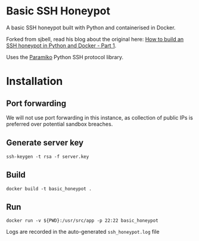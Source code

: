 # Basic SSH Honeypot
A basic SSH honeypot built with Python and containerised in Docker. 

Forked from sjbell, read his blog about the original here: [How to build an SSH honeypot in Python and Docker - Part 1](https://securehoney.net/blog/how-to-build-an-ssh-honeypot-in-python-and-docker-part-1.html).

Uses the [Paramiko](https://github.com/paramiko/paramiko) Python SSH protocol library.

# Installation

## Port forwarding
We will not use port forwarding in this instance, as collection of public IPs is preferred over potential sandbox breaches.

## Generate server key
```
ssh-keygen -t rsa -f server.key
```
## Build
```
docker build -t basic_honeypot .
```
## Run
```
docker run -v ${PWD}:/usr/src/app -p 22:22 basic_honeypot
```
Logs are recorded in the auto-generated ```ssh_honeypot.log``` file
